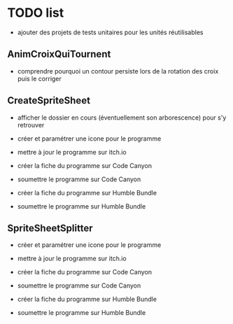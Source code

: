 # TODO list

* ajouter des projets de tests unitaires pour les unités réutilisables

## AnimCroixQuiTournent

* comprendre pourquoi un contour persiste lors de la rotation des croix puis le corriger

## CreateSpriteSheet

* afficher le dossier en cours (éventuellement son arborescence) pour s'y retrouver

* créer et paramétrer une icone pour le programme

* mettre à jour le programme sur itch.io

* créer la fiche du programme sur Code Canyon
* soumettre le programme sur Code Canyon

* créer la fiche du programme sur Humble Bundle
* soumettre le programme sur Humble Bundle

## SpriteSheetSplitter

* créer et paramétrer une icone pour le programme

* mettre à jour le programme sur itch.io

* créer la fiche du programme sur Code Canyon
* soumettre le programme sur Code Canyon

* créer la fiche du programme sur Humble Bundle
* soumettre le programme sur Humble Bundle
